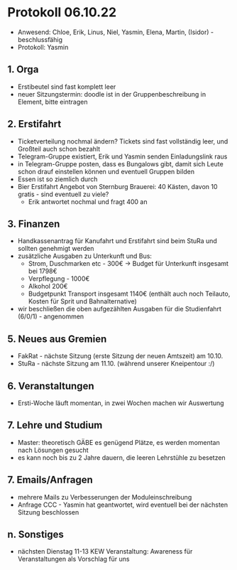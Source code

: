 ---
---

# Protokoll 06.10.22

* Anwesend: Chloe, Erik, Linus, Niel, Yasmin, Elena, Martin, (Isidor) - beschlussfähig
* Protokoll: Yasmin 


## 1. Orga

* Erstibeutel sind fast komplett leer
* neuer Sitzungstermin: doodle ist in der Gruppenbeschreibung in Element, bitte eintragen

## 2. Erstifahrt

* Ticketverteilung nochmal ändern? Tickets sind fast vollständig leer, und Großteil auch schon bezahlt
* Telegram-Gruppe existiert, Erik und Yasmin senden Einladungslink raus
* in Telegram-Gruppe posten, dass es Bungalows gibt, damit sich Leute schon drauf einstellen können und eventuell Gruppen bilden
* Essen ist so ziemlich durch
* Bier Erstifahrt Angebot von Sternburg Brauerei: 40 Kästen, davon 10 gratis - sind eventuell zu viele? 
  * Erik antwortet nochmal und fragt 400 an 


## 3. Finanzen

* Handkassenantrag für Kanufahrt und Erstifahrt sind beim StuRa und sollten genehmigt werden
* zusätzliche Ausgaben zu Unterkunft und Bus:
    - Strom, Duschmarken etc - 300€ -> Budget für Unterkunft insgesamt bei 1798€
    - Verpflegung - 1000€
    - Alkohol 200€
    - Budgetpunkt Transport insgesamt 1140€ (enthält auch noch Teilauto, Kosten für Sprit und Bahnalternative)
* wir beschließen die oben aufgezählten Ausgaben für die Studienfahrt (6/0/1) - angenommen


## 5. Neues aus Gremien
* FakRat - nächste Sitzung (erste Sitzung der neuen Amtszeit) am 10.10.
* StuRa - nächste Sitzung am 11.10. (während unserer Kneipentour :/)


## 6. Veranstaltungen
* Ersti-Woche läuft momentan, in zwei Wochen machen wir Auswertung

## 7. Lehre und Studium
* Master: theoretisch GÄBE es genügend Plätze, es werden momentan nach Lösungen gesucht
* es kann noch bis zu 2 Jahre dauern, die leeren Lehrstühle zu besetzen

## 7. Emails/Anfragen
* mehrere Mails zu Verbesserungen der Moduleinschreibung
* Anfrage CCC - Yasmin hat geantwortet, wird eventuell bei der nächsten Sitzung beschlossen

## n. Sonstiges 
* nächsten Dienstag 11-13 KEW Veranstaltung: Awareness für Veranstaltungen als Vorschlag für uns 